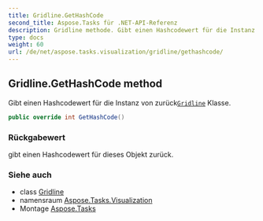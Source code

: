 ```yaml
---
title: Gridline.GetHashCode
second_title: Aspose.Tasks für .NET-API-Referenz
description: Gridline methode. Gibt einen Hashcodewert für die Instanz von zurückGridline Klasse.
type: docs
weight: 60
url: /de/net/aspose.tasks.visualization/gridline/gethashcode/
---
```

## Gridline.GetHashCode method

Gibt einen Hashcodewert für die Instanz von zurück[`Gridline`](../) Klasse.

```csharp
public override int GetHashCode()
```

### Rückgabewert

gibt einen Hashcodewert für dieses Objekt zurück.

### Siehe auch

* class [Gridline](../)
* namensraum [Aspose.Tasks.Visualization](../../gridline/)
* Montage [Aspose.Tasks](../../../)


